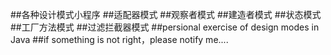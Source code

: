 ##各种设计模式小程序
##适配器模式
##观察者模式
##建造者模式
##状态模式
##工厂方法模式
##过滤拦截器模式
##persional exercise of design modes in Java
##if something is not right，please notify me....